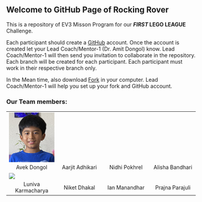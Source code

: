 ## Welcome to GitHub Page of Rocking Rover

This is a repository of EV3 Misson Program for our **_FIRST_ LEGO LEAGUE** Challenge.

Each participant should create a [GitHub](https://github.com) account. Once the account is created let your Lead Coach/Mentor-1 (Dr. Amit Dongol) know. Lead Coach/Mentor-1 will then send you invitation to collaborate in the repository. Each branch will be created for each participant. Each participant must work in their respective branch only.

In the Mean time, also download [Fork](https://fork.dev) in your computer. Lead Coach/Mentor-1 will help you set up your fork and GitHub account.


### Our Team members:

<table class="image">
<tr>
  <td><img src= "Avek.jpg" width="150" align="center"></td>
  <td><img src= " " width="150" align="center"></td>
  <td><img src= " " width="150" align="center"></td>
  <td><img src= " " width="150" align="center"></td>
</tr>
<tr>
  <td class="caption" align="center">Avek Dongol</td>
  <td class="caption" align="center">Aarjit Adhikari</td>
  <td class="caption" align="center">Nidhi Pokhrel</td>
  <td class="caption" align="center">Alisha Bandhari</td>
</tr>
<tr>
  <td><img src= "image" width="150" align="center"></td>
  <td><img src= " " width="150" align="center"></td>
  <td><img src= " " width="150" align="center"></td>
  <td><img src= " " width="150" align="center"></td>
</tr>
<tr>
  <td class="caption" align="center">Luniva Karmacharya</td>
  <td class="caption" align="center">Niket Dhakal</td>
  <td class="caption" align="center">Ian Manandhar</td>
  <td class="caption" align="center">Prajna Parajuli</td>
</tr>
</table>
